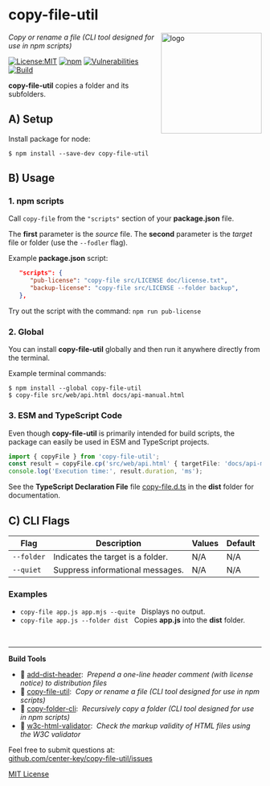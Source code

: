 # copy-file-util
<img src=https://centerkey.com/graphics/center-key-logo.svg align=right width=200 alt=logo>

_Copy or rename a file (CLI tool designed for use in npm scripts)_

[![License:MIT](https://img.shields.io/badge/License-MIT-blue.svg)](https://github.com/center-key/copy-file-util/blob/main/LICENSE.txt)
[![npm](https://img.shields.io/npm/v/copy-file-util.svg)](https://www.npmjs.com/package/copy-file-util)
[![Vulnerabilities](https://snyk.io/test/github/center-key/copy-file-util/badge.svg)](https://snyk.io/test/github/center-key/copy-file-util)
[![Build](https://github.com/center-key/copy-file-util/workflows/build/badge.svg)](https://github.com/center-key/copy-file-util/actions/workflows/run-spec-on-push.yaml)

**copy-file-util** copies a folder and its subfolders.

## A) Setup

Install package for node:
```shell
$ npm install --save-dev copy-file-util
```

## B) Usage

### 1. npm scripts
Call `copy-file` from the `"scripts"` section of your **package.json** file.

The **first** parameter is the *source* file.
The **second** parameter is the *target* file or folder (use the `--fodler` flag).

Example **package.json** script:
```json
   "scripts": {
      "pub-license": "copy-file src/LICENSE doc/license.txt",
      "backup-license": "copy-file src/LICENSE --folder backup",
   },
```

Try out the script with the command: `npm run pub-license`

### 2. Global
You can install **copy-file-util** globally and then run it anywhere directly from the terminal.

Example terminal commands:
```shell
$ npm install --global copy-file-util
$ copy-file src/web/api.html docs/api-manual.html
```

### 3. ESM and TypeScript Code
Even though **copy-file-util** is primarily intended for build scripts, the package can easily be used in ESM and TypeScript projects.

``` typescript
import { copyFile } from 'copy-file-util';
const result = copyFile.cp('src/web/api.html' { targetFile: 'docs/api-manual.html' });
console.log('Execution time:', result.duration, 'ms');
```

See the **TypeScript Declaration File** file [copy-file.d.ts](dist/copy-file.d.ts) in the **dist** folder for documentation.

## C) CLI Flags

| Flag       | Description                       | Values | Default |
| ---------- | --------------------------------- | ------ | ------- |
| `--folder` | Indicates the target is a folder. | N/A    | N/A     |
| `--quiet`  | Suppress informational messages.  | N/A    | N/A     |

### Examples
   - `copy-file app.js app.mjs --quite` &nbsp; Displays no output.
   - `copy-file app.js --folder dist` &nbsp; Copies **app.js** into the **dist** folder.

<br>

---
**Build Tools**
   - 🎋 [add-dist-header](https://github.com/center-key/add-dist-header):&nbsp; _Prepend a one-line header comment (with license notice) to distribution files_
   - 📄 [copy-file-util](https://github.com/center-key/copy-file-util):&nbsp; _Copy or rename a file (CLI tool designed for use in npm scripts)_
   - 📂 [copy-folder-cli](https://github.com/center-key/copy-folder-cli):&nbsp; _Recursively copy a folder (CLI tool designed for use in npm scripts)_
   - 🚦 [w3c-html-validator](https://github.com/center-key/w3c-html-validator):&nbsp; _Check the markup validity of HTML files using the W3C validator_

Feel free to submit questions at:<br>
[github.com/center-key/copy-file-util/issues](https://github.com/center-key/copy-file-util/issues)

[MIT License](LICENSE.txt)
